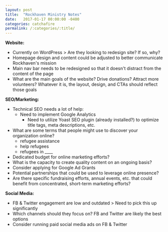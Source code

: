 ```yaml
---
layout: post
title:  "Rockhaven Ministry Notes"
date:   2017-01-17 00:00:00 -0400
categories: catchafire
permalink: /:categories/:title/
---
```

**Website:**
- Currently on WordPress > Are they looking to redesign site? If so, why?
- Homepage design and content could be adjusted to better communicate Rockhaven's mission
- Main nav bar needs to be redesigned so that it doesn't distract from the content of the page
- What are the main goals of the website? Drive donations? Attract more volunteers? Whatever it is, the layout, design, and CTAs should reflect those goals


**SEO/Marketing:**
- Technical SEO needs a lot of help:
  - Need to implement Google Analytics
	- Need to utilize Yoast SEO plugin (already installed?) to optimize title tags, meta descriptions, etc.
- What are some terms that people might use to discover your organization online?
	- refugee assistance
	- help refugees
	- refugees in ____
- Dedicated budget for online marketing efforts?
- What is the capacity to create quality content on an ongoing basis?
- Consider applying for Google Ad Grants
- Potential partnerships that could be used to leverage online presence?
- Are there specific fundraising efforts, annual events, etc. that could benefit from concentrated, short-term marketing efforts?


**Social Media:**
- FB & Twitter engagement are low and outdated > Need to pick this up significantly
- Which channels should they focus on? FB and Twitter are likely the best options
- Consider running paid social media ads on FB & Twitter
